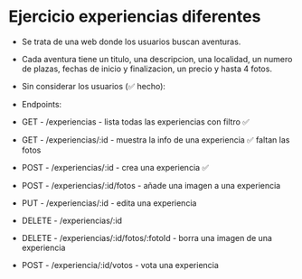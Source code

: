 # Ejercicio experiencias diferentes

- Se trata de una web donde los usuarios buscan aventuras.
- Cada aventura tiene un titulo, una descripcion, una localidad, un numero de plazas, fechas de inicio y finalizacion, un precio y hasta 4 fotos.

- Sin considerar los usuarios (✅ hecho):

- Endpoints:

- GET - /experiencias - lista todas las experiencias con filtro ✅
- GET - /experiencias/:id - muestra la info de una experiencia ✅ faltan las fotos
- POST - /experiencias/:id - crea una experiencia ✅
- POST - /experiencias/:id/fotos - añade una imagen a una experiencia
- PUT - /experiencias/:id - edita una experiencia
- DELETE - /experiencias/:id
- DELETE - /experiencias/:id/fotos/:fotoId - borra una imagen de una experiencia
- POST - /experiencia/:id/votos - vota una experiencia
